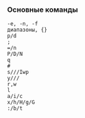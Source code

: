### Основные команды

```
-e, -n, -f
диапазоны, {}
p/d
;
=/n
P/D/N
q
#
s///Iwp
y///
r,w
l
a/i/c
x/h/H/g/G
:/b/t
```
